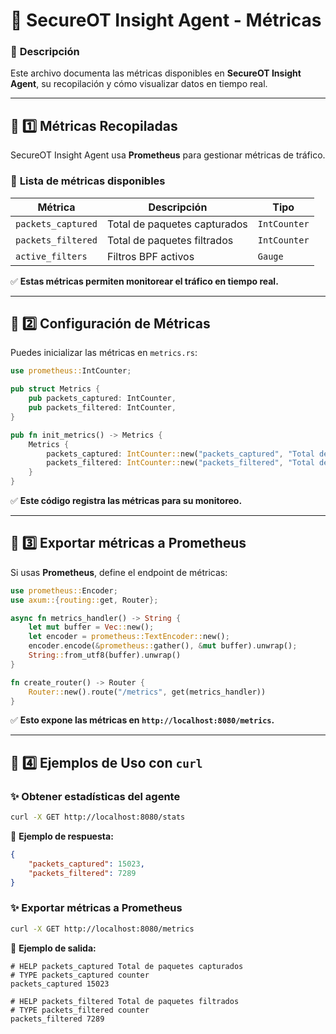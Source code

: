# 📌 **SecureOT Insight Agent - Métricas**
### 📑 **Descripción**
Este archivo documenta las métricas disponibles en **SecureOT Insight Agent**, su recopilación y cómo visualizar datos en tiempo real.

---

## 🔹 **1️⃣ Métricas Recopiladas**
SecureOT Insight Agent usa **Prometheus** para gestionar métricas de tráfico.

### 📜 **Lista de métricas disponibles**
| Métrica              | Descripción                             | Tipo        |
|----------------------|----------------------------------------|------------|
| `packets_captured`  | Total de paquetes capturados           | `IntCounter` |
| `packets_filtered`  | Total de paquetes filtrados            | `IntCounter` |
| `active_filters`    | Filtros BPF activos                    | `Gauge` |

✅ **Estas métricas permiten monitorear el tráfico en tiempo real.**

---

## 🔹 **2️⃣ Configuración de Métricas**
Puedes inicializar las métricas en `metrics.rs`:

```rust
use prometheus::IntCounter;

pub struct Metrics {
    pub packets_captured: IntCounter,
    pub packets_filtered: IntCounter,
}

pub fn init_metrics() -> Metrics {
    Metrics {
        packets_captured: IntCounter::new("packets_captured", "Total de paquetes capturados").unwrap(),
        packets_filtered: IntCounter::new("packets_filtered", "Total de paquetes filtrados").unwrap(),
    }
}
```
✅ **Este código registra las métricas para su monitoreo.**

---

## 🔹 **3️⃣ Exportar métricas a Prometheus**
Si usas **Prometheus**, define el endpoint de métricas:

```rust
use prometheus::Encoder;
use axum::{routing::get, Router};

async fn metrics_handler() -> String {
    let mut buffer = Vec::new();
    let encoder = prometheus::TextEncoder::new();
    encoder.encode(&prometheus::gather(), &mut buffer).unwrap();
    String::from_utf8(buffer).unwrap()
}

fn create_router() -> Router {
    Router::new().route("/metrics", get(metrics_handler))
}
```
✅ **Esto expone las métricas en `http://localhost:8080/metrics`.**

---

## 🔹 **4️⃣ Ejemplos de Uso con `curl`**
### ✨ **Obtener estadísticas del agente**
```bash
curl -X GET http://localhost:8080/stats
```
📜 **Ejemplo de respuesta:**
```json
{
    "packets_captured": 15023,
    "packets_filtered": 7289
}
```

### ✨ **Exportar métricas a Prometheus**
```bash
curl -X GET http://localhost:8080/metrics
```
📜 **Ejemplo de salida:**
```
# HELP packets_captured Total de paquetes capturados
# TYPE packets_captured counter
packets_captured 15023

# HELP packets_filtered Total de paquetes filtrados
# TYPE packets_filtered counter
packets_filtered 7289
```

